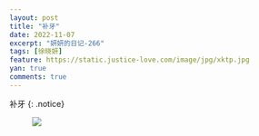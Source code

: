 ```yaml
---
layout: post
title: "补牙"
date: 2022-11-07
excerpt: "妍妍的日记-266"
tags: [徐晓妍]
feature: https://static.justice-love.com/image/jpg/xktp.jpg
yan: true
comments: true
---
```

补牙
{: .notice}
<figure>
    <img src="{{ site.staticUrl }}/yanyan/image/buya.jpeg" />
</figure>
